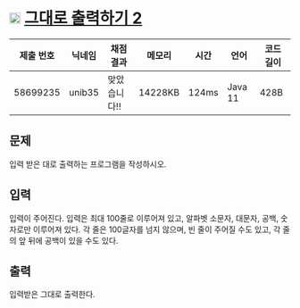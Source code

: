 # <img width="20px"  src="https://d2gd6pc034wcta.cloudfront.net/tier/3.svg" class="solvedac-tier"> [그대로 출력하기 2](https://www.acmicpc.net/problem/11719) 

| 제출 번호 | 닉네임 | 채점 결과 | 메모리 | 시간 | 언어 | 코드 길이 |
|---|---|---|---|---|---|---|
|58699235|unib35|맞았습니다!! |14228KB|124ms|Java 11|428B|

## 문제
<p>입력 받은 대로 출력하는 프로그램을 작성하시오.</p>

## 입력
<p>입력이 주어진다. 입력은 최대 100줄로 이루어져 있고, 알파벳 소문자, 대문자, 공백, 숫자로만 이루어져 있다. 각 줄은 100글자를 넘지 않으며, 빈 줄이 주어질 수도 있고, 각 줄의 앞 뒤에 공백이 있을 수도 있다.</p>

## 출력
<p>입력받은 그대로 출력한다.</p>

